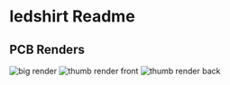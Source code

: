 ledshirt Readme
========

PCB Renders
--------
![big render](https://raw.github.com/noahp/ledshirt/master/doc/big.png)
![thumb render front](https://raw.github.com/noahp/ledshirt/master/doc/thumb_front.png)
![thumb render back](https://raw.github.com/noahp/ledshirt/master/doc/thumb_back.png)
